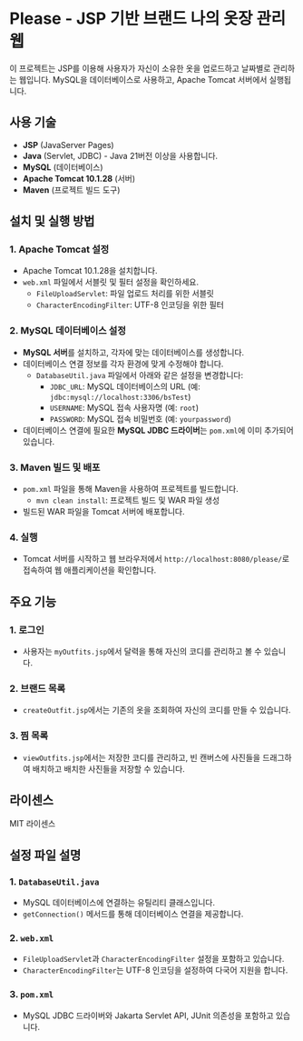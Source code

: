 # Please - JSP 기반 브랜드 나의 옷장 관리 웹

이 프로젝트는 JSP를 이용해 사용자가 자신이 소유한 옷을 업로드하고 날짜별로 관리하는 웹입니다. MySQL을 데이터베이스로 사용하고, Apache Tomcat 서버에서 실행됩니다.

## 사용 기술
- **JSP** (JavaServer Pages)
- **Java** (Servlet, JDBC) - Java 21버전 이상을 사용합니다.
- **MySQL** (데이터베이스)
- **Apache Tomcat 10.1.28** (서버)
- **Maven** (프로젝트 빌드 도구)

## 설치 및 실행 방법

### 1. Apache Tomcat 설정
- Apache Tomcat 10.1.28을 설치합니다.
- `web.xml` 파일에서 서블릿 및 필터 설정을 확인하세요.
  - `FileUploadServlet`: 파일 업로드 처리를 위한 서블릿
  - `CharacterEncodingFilter`: UTF-8 인코딩을 위한 필터

### 2. MySQL 데이터베이스 설정
- **MySQL 서버**를 설치하고, 각자에 맞는 데이터베이스를 생성합니다.
- 데이터베이스 연결 정보를 각자 환경에 맞게 수정해야 합니다.
  - `DatabaseUtil.java` 파일에서 아래와 같은 설정을 변경합니다:
    - `JDBC_URL`: MySQL 데이터베이스의 URL (예: `jdbc:mysql://localhost:3306/bsTest`)
    - `USERNAME`: MySQL 접속 사용자명 (예: `root`)
    - `PASSWORD`: MySQL 접속 비밀번호 (예: `yourpassword`)
- 데이터베이스 연결에 필요한 **MySQL JDBC 드라이버**는 `pom.xml`에 이미 추가되어 있습니다.

### 3. Maven 빌드 및 배포
- `pom.xml` 파일을 통해 Maven을 사용하여 프로젝트를 빌드합니다.
  - `mvn clean install`: 프로젝트 빌드 및 WAR 파일 생성
- 빌드된 WAR 파일을 Tomcat 서버에 배포합니다.

### 4. 실행
- Tomcat 서버를 시작하고 웹 브라우저에서 `http://localhost:8080/please/`로 접속하여 웹 애플리케이션을 확인합니다.

## 주요 기능

### 1. 로그인
- 사용자는 `myOutfits.jsp`에서 달력을 통해 자신의 코디를 관리하고 볼 수 있습니다.

### 2. 브랜드 목록
- `createOutfit.jsp`에서는 기존의 옷을 조회하여 자신의 코디를 만들 수 있습니다.

### 3. 찜 목록
- `viewOutfits.jsp`에서는 저장한 코디를 관리하고, 빈 캔버스에 사진들을 드래그하여 배치하고 배치한 사진들을 저장할 수 있습니다.

## 라이센스
MIT 라이센스

## 설정 파일 설명

### 1. `DatabaseUtil.java`
- MySQL 데이터베이스에 연결하는 유틸리티 클래스입니다.
- `getConnection()` 메서드를 통해 데이터베이스 연결을 제공합니다.

### 2. `web.xml`
- `FileUploadServlet`과 `CharacterEncodingFilter` 설정을 포함하고 있습니다.
- `CharacterEncodingFilter`는 UTF-8 인코딩을 설정하여 다국어 지원을 합니다.

### 3. `pom.xml`
- MySQL JDBC 드라이버와 Jakarta Servlet API, JUnit 의존성을 포함하고 있습니다.
